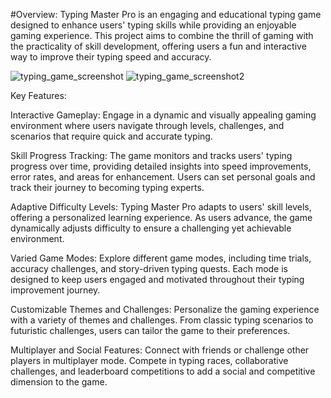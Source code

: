 #Overview:
Typing Master Pro is an engaging and educational typing game designed to enhance users' typing skills while providing an enjoyable gaming experience. This project aims to combine the thrill of gaming with the practicality of skill development, offering users a fun and interactive way to improve their typing speed and accuracy.

![typing_game_screenshot](https://github.com/Tejws/TypingGame/assets/154742112/021f7d20-9948-4040-b1e9-b54a5df4c20b)
![typing_game_screenshot2](https://github.com/Tejws/TypingGame/assets/154742112/1d4c50b4-27fe-4818-ab92-68fcb181d57c)
 
Key Features: 
   
Interactive Gameplay: 
Engage in a dynamic and visually appealing gaming environment where users navigate through levels, challenges, and scenarios that require quick and accurate typing.
 
Skill Progress Tracking:
The game monitors and tracks users' typing progress over time, providing detailed insights into speed improvements, error rates, and areas for enhancement. Users can set personal goals and track their journey to becoming typing experts.

Adaptive Difficulty Levels:
Typing Master Pro adapts to users' skill levels, offering a personalized learning experience. As users advance, the game dynamically adjusts difficulty to ensure a challenging yet achievable environment.

Varied Game Modes:
Explore different game modes, including time trials, accuracy challenges, and story-driven typing quests. Each mode is designed to keep users engaged and motivated throughout their typing improvement journey.

Customizable Themes and Challenges:
Personalize the gaming experience with a variety of themes and challenges. From classic typing scenarios to futuristic challenges, users can tailor the game to their preferences.
 
Multiplayer and Social Features:
Connect with friends or challenge other players in multiplayer mode. Compete in typing races, collaborative challenges, and leaderboard competitions to add a social and competitive dimension to the game.
